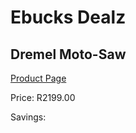 
# Ebucks Dealz
## Dremel Moto-Saw
[Product Page](https://www.ebucks.com/web/shop/productSelected.do?prodId=1153356679&catId=363410833)

Price: R2199.00

Savings: 


	